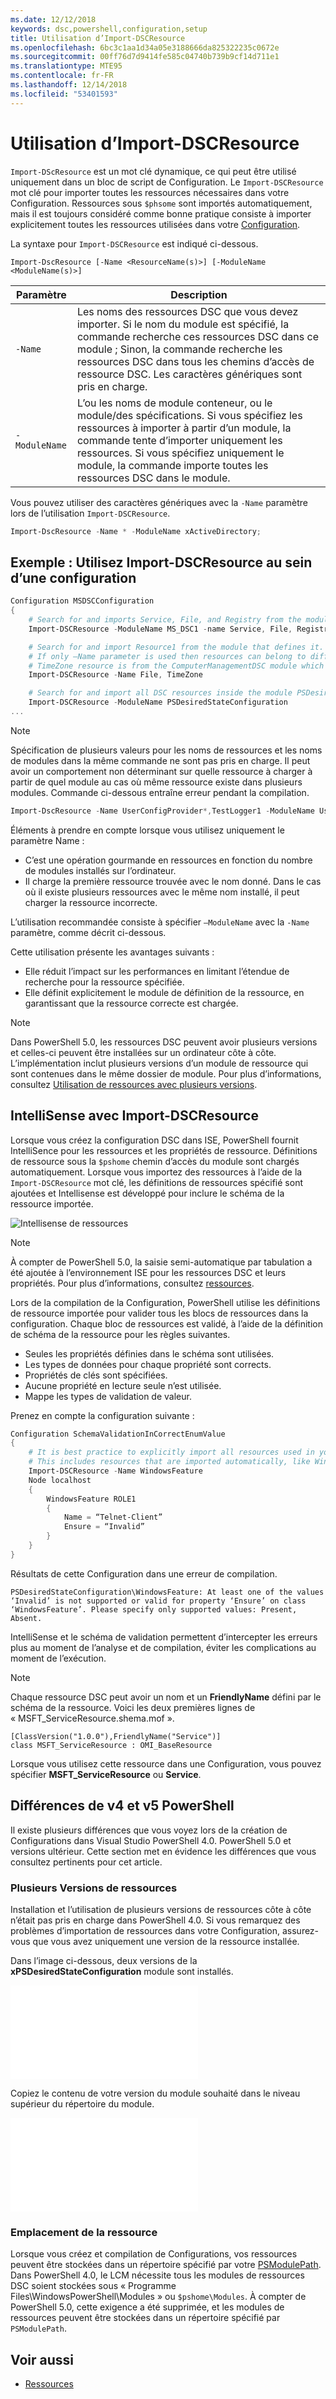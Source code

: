 ```yaml
---
ms.date: 12/12/2018
keywords: dsc,powershell,configuration,setup
title: Utilisation d’Import-DSCResource
ms.openlocfilehash: 6bc3c1aa1d34a05e3188666da825322235c0672e
ms.sourcegitcommit: 00ff76d7d9414fe585c04740b739b9cf14d711e1
ms.translationtype: MTE95
ms.contentlocale: fr-FR
ms.lasthandoff: 12/14/2018
ms.locfileid: "53401593"
---
```

# <a name="using-import-dscresource"></a>Utilisation d’Import-DSCResource

`Import-DScResource` est un mot clé dynamique, ce qui peut être utilisé uniquement dans un bloc de script de Configuration. Le `Import-DSCResource` mot clé pour importer toutes les ressources nécessaires dans votre Configuration. Ressources sous `$phsome` sont importés automatiquement, mais il est toujours considéré comme bonne pratique consiste à importer explicitement toutes les ressources utilisées dans votre [Configuration](Configurations.md).

La syntaxe pour `Import-DSCResource` est indiqué ci-dessous.

```syntax
Import-DscResource [-Name <ResourceName(s)>] [-ModuleName <ModuleName(s)>]
```

|Paramètre  |Description  |
|---------|---------|
|`-Name`|Les noms des ressources DSC que vous devez importer. Si le nom du module est spécifié, la commande recherche ces ressources DSC dans ce module ; Sinon, la commande recherche les ressources DSC dans tous les chemins d’accès de ressource DSC. Les caractères génériques sont pris en charge.|
|`-ModuleName`|L’ou les noms de module conteneur, ou le module/des spécifications.  Si vous spécifiez les ressources à importer à partir d’un module, la commande tente d’importer uniquement les ressources. Si vous spécifiez uniquement le module, la commande importe toutes les ressources DSC dans le module.|

Vous pouvez utiliser des caractères génériques avec la `-Name` paramètre lors de l’utilisation `Import-DSCResource`.

```powershell
Import-DscResource -Name * -ModuleName xActiveDirectory;
```

## <a name="example-use-import-dscresource-within-a-configuration"></a>Exemple : Utilisez Import-DSCResource au sein d’une configuration

```powershell
Configuration MSDSCConfiguration
{
    # Search for and imports Service, File, and Registry from the module PSDesiredStateConfiguration.
    Import-DSCResource -ModuleName MS_DSC1 -name Service, File, Registry

    # Search for and import Resource1 from the module that defines it.
    # If only –Name parameter is used then resources can belong to different PowerShell modules as well.
    # TimeZone resource is from the ComputerManagementDSC module which is not installed by default.
    Import-DSCResource -Name File, TimeZone

    # Search for and import all DSC resources inside the module PSDesiredStateConfiguration.
    Import-DSCResource -ModuleName PSDesiredStateConfiguration
...
```

> [!NOTE]
> Spécification de plusieurs valeurs pour les noms de ressources et les noms de modules dans la même commande ne sont pas pris en charge. Il peut avoir un comportement non déterminant sur quelle ressource à charger à partir de quel module au cas où même ressource existe dans plusieurs modules. Commande ci-dessous entraîne erreur pendant la compilation.
>
> ```powershell
> Import-DscResource -Name UserConfigProvider*,TestLogger1 -ModuleName UserConfigProv,PsModuleForTestLogger
> ```

Éléments à prendre en compte lorsque vous utilisez uniquement le paramètre Name :

- C’est une opération gourmande en ressources en fonction du nombre de modules installés sur l’ordinateur.
- Il charge la première ressource trouvée avec le nom donné. Dans le cas où il existe plusieurs ressources avec le même nom installé, il peut charger la ressource incorrecte.

L’utilisation recommandée consiste à spécifier `–ModuleName` avec la `-Name` paramètre, comme décrit ci-dessous.

Cette utilisation présente les avantages suivants :

- Elle réduit l’impact sur les performances en limitant l’étendue de recherche pour la ressource spécifiée.
- Elle définit explicitement le module de définition de la ressource, en garantissant que la ressource correcte est chargée.

> [!NOTE]
> Dans PowerShell 5.0, les ressources DSC peuvent avoir plusieurs versions et celles-ci peuvent être installées sur un ordinateur côte à côte. L’implémentation inclut plusieurs versions d’un module de ressource qui sont contenues dans le même dossier de module.
> Pour plus d’informations, consultez [Utilisation de ressources avec plusieurs versions](sxsresource.md).

## <a name="intellisense-with-import-dscresource"></a>IntelliSense avec Import-DSCResource

Lorsque vous créez la configuration DSC dans ISE, PowerShell fournit IntelliSence pour les ressources et les propriétés de ressource. Définitions de ressource sous la `$pshome` chemin d’accès du module sont chargés automatiquement. Lorsque vous importez des ressources à l’aide de la `Import-DSCResource` mot clé, les définitions de ressources spécifié sont ajoutées et Intellisense est développé pour inclure le schéma de la ressource importée.

![Intellisense de ressources](/media/resource-intellisense.png)

> [!NOTE]
> À compter de PowerShell 5.0, la saisie semi-automatique par tabulation a été ajoutée à l’environnement ISE pour les ressources DSC et leurs propriétés. Pour plus d’informations, consultez [ressources](../resources/resources.md).

Lors de la compilation de la Configuration, PowerShell utilise les définitions de ressource importée pour valider tous les blocs de ressources dans la configuration.
Chaque bloc de ressources est validé, à l’aide de la définition de schéma de la ressource pour les règles suivantes.

- Seules les propriétés définies dans le schéma sont utilisées.
- Les types de données pour chaque propriété sont corrects.
- Propriétés de clés sont spécifiées.
- Aucune propriété en lecture seule n’est utilisée.
- Mappe les types de validation de valeur.

Prenez en compte la configuration suivante :

```powershell
Configuration SchemaValidationInCorrectEnumValue
{
    # It is best practice to explicitly import all resources used in your Configuration.
    # This includes resources that are imported automatically, like WindowsFeature.
    Import-DSCResource -Name WindowsFeature
    Node localhost
    {
        WindowsFeature ROLE1
        {
            Name = “Telnet-Client”
            Ensure = “Invalid”
        }
    }
}
```

Résultats de cette Configuration dans une erreur de compilation.

```output
PSDesiredStateConfiguration\WindowsFeature: At least one of the values ‘Invalid’ is not supported or valid for property ‘Ensure’ on class ‘WindowsFeature’. Please specify only supported values: Present, Absent.
```

IntelliSense et le schéma de validation permettent d’intercepter les erreurs plus au moment de l’analyse et de compilation, éviter les complications au moment de l’exécution.

> [!NOTE]
> Chaque ressource DSC peut avoir un nom et un **FriendlyName** défini par le schéma de la ressource. Voici les deux premières lignes de « MSFT_ServiceResource.shema.mof ».
> ```syntax
> [ClassVersion("1.0.0"),FriendlyName("Service")]
> class MSFT_ServiceResource : OMI_BaseResource
> ```
> Lorsque vous utilisez cette ressource dans une Configuration, vous pouvez spécifier **MSFT_ServiceResource** ou **Service**.

## <a name="powershell-v4-and-v5-differences"></a>Différences de v4 et v5 PowerShell

Il existe plusieurs différences que vous voyez lors de la création de Configurations dans Visual Studio PowerShell 4.0. PowerShell 5.0 et versions ultérieur. Cette section met en évidence les différences que vous consultez pertinents pour cet article.

### <a name="multiple-resource-versions"></a>Plusieurs Versions de ressources

Installation et l’utilisation de plusieurs versions de ressources côte à côte n’était pas pris en charge dans PowerShell 4.0. Si vous remarquez des problèmes d’importation de ressources dans votre Configuration, assurez-vous que vous avez uniquement une version de la ressource installée.

Dans l’image ci-dessous, deux versions de la **xPSDesiredStateConfiguration** module sont installés.

![Plusieurs Versions des ressources fixées](/media/multiple-resource-versions-broken.md)

Copiez le contenu de votre version du module souhaité dans le niveau supérieur du répertoire du module.

![Plusieurs Versions des ressources fixées](/media/multiple-resource-versions-fixed.md)

### <a name="resource-location"></a>Emplacement de la ressource

Lorsque vous créez et compilation de Configurations, vos ressources peuvent être stockées dans un répertoire spécifié par votre [PSModulePath](/powershell/developer/module/modifying-the-psmodulepath-installation-path). Dans PowerShell 4.0, le LCM nécessite tous les modules de ressources DSC soient stockées sous « Programme Files\WindowsPowerShell\Modules » ou `$pshome\Modules`. À compter de PowerShell 5.0, cette exigence a été supprimée, et les modules de ressources peuvent être stockées dans un répertoire spécifié par `PSModulePath`.

## <a name="see-also"></a>Voir aussi

- [Ressources](../resources/resources.md)

